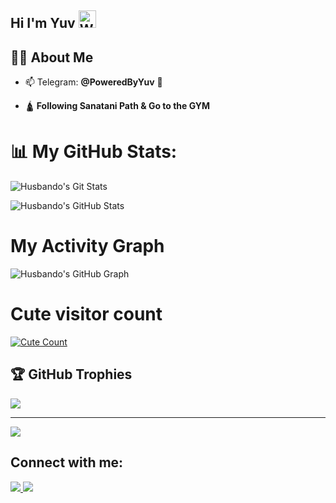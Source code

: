 ## Hi I'm Yuv <img src="https://user-images.githubusercontent.com/1303154/88677602-1635ba80-d120-11ea-84d8-d263ba5fc3c0.gif" width="28px" alt="Whats Up">

## 🙋‍♂️ About Me

- 📫  Telegram: **@PoweredByYuv** :shark:

- 🛕 **Following Sanatani Path & Go to the GYM**

# 📊 My GitHub Stats:

![Husbando's Git Stats](https://github-readme-stats.vercel.app/api?username=PrimexRick&include_all_commits=true&count_private=true&theme=tokyonight)

![Husbando's GitHub Stats](https://github-readme-streak-stats.herokuapp.com?user=Husbandoo&theme=tokyonight)

# My Activity Graph

![Husbando's GitHub Graph](https://activity-graph.herokuapp.com/graphusername=PrimexRick&custom_title=My%20Graph&bg_color=241731&line=f20f80&color=f52f91&point=fdf5ea&hide_border=true&area=false&area_color=fdf5ea)

# Cute visitor count

<a href="https://t.me/Primesdivision"><img alt="Cute Count" src="https://count.getloli.com/get/@PrimexRick?theme=rule34" /></a>

## 🏆 GitHub Trophies

![](https://github-profile-trophy.vercel.app/?username=zomroo&theme=chalk&no-frame=true&no-bg=false&margin-w=4)

---

[![](https://visitcount.itsvg.in/api?id=zomroo&icon=0&color=0)](https://visitcount.itsvg.in)

<!-- Proudly created with GPRM ( https://gprm.itsvg.in ) -->

## Connect with me:

<p align="left">

    

<a href ="[https://open.spotify.com/user/31fluksoiwabj5x5h6inkeoljlhq](https://open.spotify.com/user/31u5njz4tr635omh4uguzsnv3c5m?si=QeD49jGtQES0mIiTZpTiVA)"><img src="https://img.icons8.com/fluency/48/000000/spotify.png"/> </a>
<a href ="https://www.instagram.com/iflexuv/"><img src="https://img.icons8.com/fluent/48/000000/instagram-new.png"/></a>

